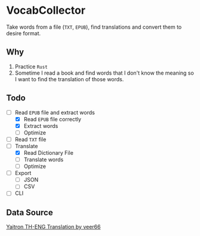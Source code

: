 # VocabCollector

Take words from a file (`TXT`, `EPUB`), find translations and convert them to desire format.

## Why

1. Practice `Rust`
2. Sometime I read a book and find words that I don't know the meaning so I want to find the translation of those words.

## Todo

- [ ] Read `EPUB` file and extract words
  - [x] Read `EPUB` file correctly
  - [x] Extract words
  - [ ] Optimize
- [ ] Read `TXT` file
- [ ] Translate
  - [x] Read Dictionary File
  - [ ] Translate words
  - [ ] Optimize
- [ ] Export
  - [ ] JSON
  - [ ] CSV
- [ ] CLI

## Data Source

[Yaitron TH-ENG Translation by veer66](https://github.com/veer66/Yaitron)
